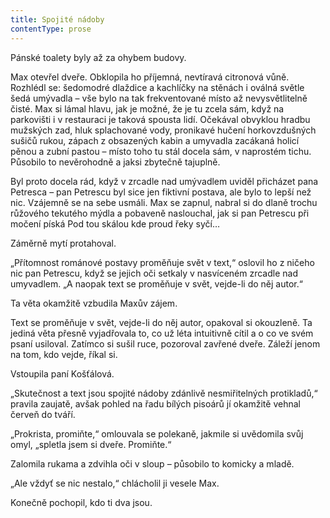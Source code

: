 ```yaml
---
title: Spojité nádoby
contentType: prose
---
```


<section>

Pánské toalety byly až za ohybem budovy.

Max otevřel dveře. Obklopila ho příjemná, nevtíravá citronová vůně. Rozhlédl se: šedomodré dlaždice a kachlíčky na stěnách i oválná světle šedá umývadla – vše bylo na tak frekventované místo až nevysvětlitelně čisté. Max si lámal hlavu, jak je možné, že je tu zcela sám, když na parkovišti i v restauraci je taková spousta lidí. Očekával obvyklou hradbu mužských zad, hluk splachované vody, pronikavé hučení horkovzdušných sušičů rukou, zápach z obsazených kabin a umyvadla zacákaná holicí pěnou a zubní pastou – místo toho tu stál docela sám, v naprostém tichu. Působilo to nevěrohodně a jaksi zbytečně tajuplně.

Byl proto docela rád, když v zrcadle nad umývadlem uviděl přicházet pana Petresca – pan Petrescu byl sice jen fiktivní postava, ale bylo to lepší než nic. Vzájemně se na sebe usmáli. Max se zapnul, nabral si do dlaně trochu růžového tekutého mýdla a pobaveně naslouchal, jak si pan Petrescu při močení píská Pod tou skálou kde proud řeky syčí…

Záměrně mytí protahoval.

„Přítomnost románové postavy proměňuje svět v text,“ oslovil ho z ničeho nic pan Petrescu, když se jejich oči setkaly v nasvíceném zrcadle nad umyvadlem. „A naopak text se proměňuje v svět, ve­jde-li do něj autor.“

Ta věta okamžitě vzbudila Maxův zájem.

Text se proměňuje v svět, vejde-li do něj autor, opakoval si okouzleně. Ta jediná věta přesně vyjadřovala to, co už léta intuitivně cítil a o co ve svém psaní usiloval. Zatímco si sušil ruce, pozoroval zavřené dveře. Záleží jenom na tom, kdo vejde, říkal si.

Vstoupila paní Košťálová.

„Skutečnost a text jsou spojité nádoby zdánlivě nesmiřitelných protikladů,“ pravila zaujatě, avšak pohled na řadu bílých pisoárů jí okamžitě vehnal červeň do tváří.

„Prokrista, promiňte,“ omlouvala se polekaně, jakmile si uvědomila svůj omyl, „spletla jsem si dveře. Promiňte.“

Zalomila rukama a zdvihla oči v sloup – působilo to komicky a mladě.

„Ale vždyť se nic nestalo,“ chlácholil ji vesele Max.

Konečně pochopil, kdo ti dva jsou.

</section>
